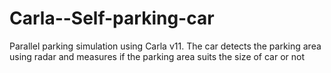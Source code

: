 # Carla--Self-parking-car
Parallel parking simulation using Carla v11. The car detects the parking area using radar and measures if the parking area suits the size of car or not

